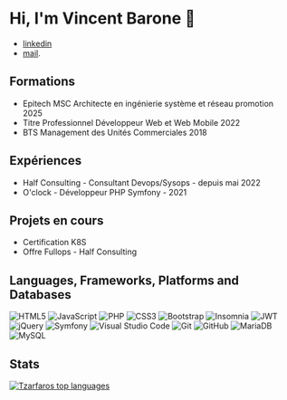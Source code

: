 # Hi, I'm Vincent Barone :wave:

* [linkedin](https://www.linkedin.com/in/vincent-barone-13b303142/)
* [mail](vincent.barone.dev@gmail.com).


## Formations

* Epitech MSC Architecte en ingénierie système et réseau promotion 2025
* Titre Professionnel Développeur Web et Web Mobile 2022
* BTS Management des Unités Commerciales 2018


## Expériences

* Half Consulting - Consultant Devops/Sysops - depuis mai 2022
* O'clock - Développeur PHP Symfony - 2021


## Projets en cours

* Certification K8S
* Offre Fullops - Half Consulting


## Languages, Frameworks, Platforms and Databases

![HTML5](https://img.shields.io/badge/html5-%23E34F26.svg?style=for-the-badge&logo=html5&logoColor=white) ![JavaScript](https://img.shields.io/badge/javascript-%23323330.svg?style=for-the-badge&logo=javascript&logoColor=%23F7DF1E) ![PHP](https://img.shields.io/badge/php-%23777BB4.svg?style=for-the-badge&logo=php&logoColor=white) ![CSS3](https://img.shields.io/badge/css3-%231572B6.svg?style=for-the-badge&logo=css3&logoColor=white) ![Bootstrap](https://img.shields.io/badge/bootstrap-%23563D7C.svg?style=for-the-badge&logo=bootstrap&logoColor=white) ![Insomnia](https://img.shields.io/badge/Insomnia-black?style=for-the-badge&logo=insomnia&logoColor=5849BE) ![JWT](https://img.shields.io/badge/JWT-black?style=for-the-badge&logo=JSON%20web%20tokens) ![jQuery](https://img.shields.io/badge/jquery-%230769AD.svg?style=for-the-badge&logo=jquery&logoColor=white) ![Symfony](https://img.shields.io/badge/symfony-%23000000.svg?style=for-the-badge&logo=symfony&logoColor=white) ![Visual Studio Code](https://img.shields.io/badge/Visual%20Studio%20Code-0078d7.svg?style=for-the-badge&logo=visual-studio-code&logoColor=white) ![Git](https://img.shields.io/badge/git-%23F05033.svg?style=for-the-badge&logo=git&logoColor=white) ![GitHub](https://img.shields.io/badge/github-%23121011.svg?style=for-the-badge&logo=github&logoColor=white) ![MariaDB](https://img.shields.io/badge/MariaDB-003545?style=for-the-badge&logo=mariadb&logoColor=white) ![MySQL](https://img.shields.io/badge/mysql-%2300f.svg?style=for-the-badge&logo=mysql&logoColor=white)


## Stats

[![Tzarfaros top languages](https://github-readme-stats.vercel.app/api/top-langs/?username=tzarfaros&theme=blue-green)](https://github.com/tzarfaros/github-readme-stats) 

